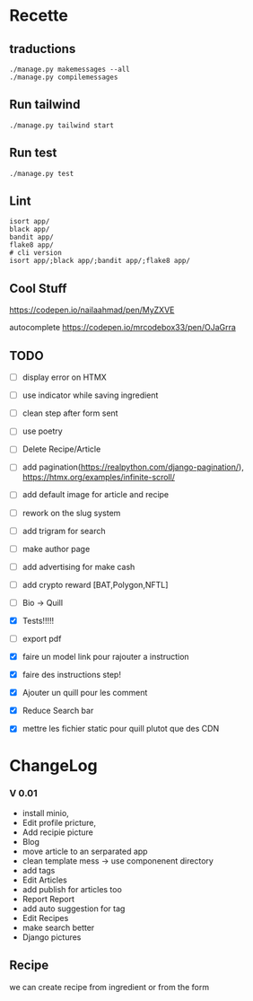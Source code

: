 # Recette


## traductions
```
./manage.py makemessages --all
./manage.py compilemessages
```
## Run tailwind
```
./manage.py tailwind start
```
## Run test
```
./manage.py test
```

## Lint
```
isort app/
black app/
bandit app/
flake8 app/
# cli version
isort app/;black app/;bandit app/;flake8 app/
```


## Cool Stuff
https://codepen.io/nailaahmad/pen/MyZXVE

autocomplete
https://codepen.io/mrcodebox33/pen/OJaGrra



## TODO 
 - [ ] display error on HTMX
 - [ ] use indicator while saving ingredient
 - [ ] clean step after form sent
 - [ ] use poetry
 - [ ] Delete Recipe/Article
 - [ ] add pagination(https://realpython.com/django-pagination/), https://htmx.org/examples/infinite-scroll/
 - [ ] add default image for article and recipe
 - [ ] rework on the slug system
 - [ ] add trigram for search
 - [ ] make author page
 - [ ] add advertising for make cash
 - [ ] add crypto reward [BAT,Polygon,NFTL]
 - [ ] Bio -> Quill
 - [x] Tests!!!!!
 - [ ] export pdf
 - [x] faire un model link pour rajouter a instruction
 - [x] faire des instructions step!
 - [x] Ajouter un quill pour les comment
 - [x] Reduce Search bar
 - [x] mettre les fichier static pour quill plutot que des CDN


# ChangeLog
### V 0.01
  
 - install minio, 
 - Edit profile pricture, 
 - Add recipie picture
 - Blog
 - move article to an serparated app
 - clean template mess -> use componenent directory
 - add tags
 - Edit Articles
 - add publish for articles too
 - Report Report
 - add auto suggestion for tag
 - Edit Recipes
 - make search better
 - Django pictures

## Recipe 

 we can create recipe from ingredient or from the form